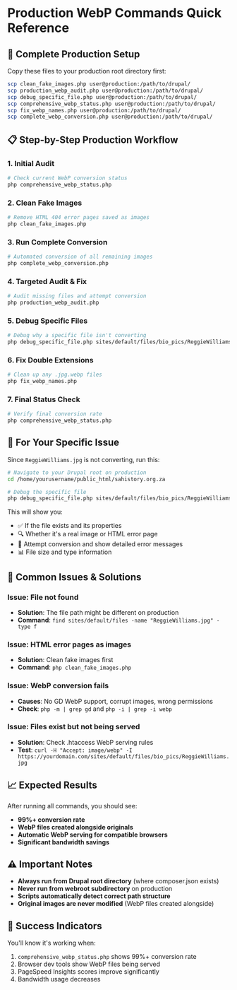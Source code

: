 # Production WebP Commands Quick Reference

## 🚀 Complete Production Setup

Copy these files to your production root directory first:
```bash
scp clean_fake_images.php user@production:/path/to/drupal/
scp production_webp_audit.php user@production:/path/to/drupal/
scp debug_specific_file.php user@production:/path/to/drupal/
scp comprehensive_webp_status.php user@production:/path/to/drupal/
scp fix_webp_names.php user@production:/path/to/drupal/
scp complete_webp_conversion.php user@production:/path/to/drupal/
```

## 📋 Step-by-Step Production Workflow

### 1. Initial Audit
```bash
# Check current WebP conversion status
php comprehensive_webp_status.php
```

### 2. Clean Fake Images
```bash
# Remove HTML 404 error pages saved as images
php clean_fake_images.php
```

### 3. Run Complete Conversion
```bash
# Automated conversion of all remaining images  
php complete_webp_conversion.php
```

### 4. Targeted Audit & Fix
```bash
# Audit missing files and attempt conversion
php production_webp_audit.php
```

### 5. Debug Specific Files
```bash
# Debug why a specific file isn't converting
php debug_specific_file.php sites/default/files/bio_pics/ReggieWilliams.jpg
```

### 6. Fix Double Extensions
```bash
# Clean up any .jpg.webp files
php fix_webp_names.php
```

### 7. Final Status Check
```bash
# Verify final conversion rate
php comprehensive_webp_status.php
```

## 🎯 For Your Specific Issue

Since `ReggieWilliams.jpg` is not converting, run this:

```bash
# Navigate to your Drupal root on production
cd /home/yourusername/public_html/sahistory.org.za

# Debug the specific file
php debug_specific_file.php sites/default/files/bio_pics/ReggieWilliams.jpg
```

This will show you:
- ✅ If the file exists and its properties
- 🔍 Whether it's a real image or HTML error page
- 🔧 Attempt conversion and show detailed error messages
- 📊 File size and type information

## 🔧 Common Issues & Solutions

### Issue: File not found
- **Solution**: The file path might be different on production
- **Command**: `find sites/default/files -name "ReggieWilliams.jpg" -type f`

### Issue: HTML error pages as images
- **Solution**: Clean fake images first
- **Command**: `php clean_fake_images.php`

### Issue: WebP conversion fails
- **Causes**: No GD WebP support, corrupt images, wrong permissions
- **Check**: `php -m | grep gd` and `php -i | grep -i webp`

### Issue: Files exist but not being served
- **Solution**: Check .htaccess WebP serving rules
- **Test**: `curl -H "Accept: image/webp" -I https://yourdomain.com/sites/default/files/bio_pics/ReggieWilliams.jpg`

## 📈 Expected Results

After running all commands, you should see:
- **99%+ conversion rate**
- **WebP files created alongside originals**
- **Automatic WebP serving for compatible browsers**
- **Significant bandwidth savings**

## ⚠️ Important Notes

- **Always run from Drupal root directory** (where composer.json exists)
- **Never run from webroot subdirectory** on production
- **Scripts automatically detect correct path structure**
- **Original images are never modified** (WebP files created alongside)

## 🎉 Success Indicators

You'll know it's working when:
1. `comprehensive_webp_status.php` shows 99%+ conversion rate
2. Browser dev tools show WebP files being served
3. PageSpeed Insights scores improve significantly
4. Bandwidth usage decreases